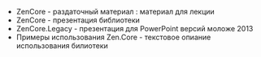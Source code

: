 * ZenCore - раздаточный материал : материал для лекции
* ZenCore - презентация библиотеки
* ZenCore.Legacy - презентация для PowerPoint версий моложе 2013
* Примеры использования Zen.Core - текстовое опиание использования билиотеки
